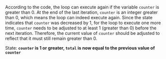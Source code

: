 According to the code, the loop can execute again if the variable `counter` is greater than 0. At the end of the last iteration, `counter` is an integer greater than 0, which means the loop can indeed execute again. Since the state indicates that `counter` was decreased by 1, for the loop to execute one more time, `counter` needs to be adjusted to at least 1 (greater than 0) before the next iteration. Therefore, the current value of `counter` should be adjusted to reflect that it must still remain greater than 0.

State: **`counter` is 1 or greater, `total` is now equal to the previous value of `counter`**